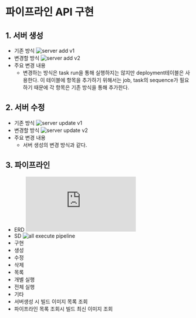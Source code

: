 # 파이프라인 API 구현  


## 1. 서버 생성
 * 기존 방식 ![server add v1](https://www.websequencediagrams.com/cgi-bin/cdraw?lz=dGl0bGUgU2VydmVyIEFkZCBTZXF1ZW5jZSh2MSkKCmNsaWVudC0-QVBJKGNvbnRyb2xsZXIpOgAqCGFkZCByZXF1ZXN0CgoAFg8tPlJlc291cmNlU2VydmljZTogYWRkAGUGCgoADQ8tPkRlcGxveQAfDAANBXB5bWVudAAdE0pvYgBPCXJ1bgA5BkpvYgoKABAKABURAAEfbk5leHRUYXNrADcOVGFza1J1bgBjDAAgBW5vdGUgcmlnaHQgb2YgAIEFDGFzeW5jCgAqDgCBUhFydW4KCgCBag0AgXURY3ViZQCCEwYAGREAgjAtS3ViZVdvcmtlcjogY3JlYXRlIGs4cyBvYmplY3RzCgCBGREAgX4Z&s=default)  
 * 변경할 방식 ![server add v2](https://www.websequencediagrams.com/cgi-bin/cdraw?lz=dGl0bGUgU2VydmVyIEFkZCBTZXF1ZW5jZSh2MikKCmNsaWVudC0-QVBJKGNvbnRyb2xsZXIpOgAqCGFkZCByZXF1ZXN0CgoAFg8tPlJlc291cmNlU2VydmljZTogYWRkAGUGMgoKbm90ZSByaWdodCBvZiAAUBFhc3luYwBBEgCBCwY6IHJlc3BvbnNlCgoAVg8tPkRlcGxveQBoDAANBXB5bWVudAAdEwCBDBoAShNLdWJlV3Jva2VyOiBjcmVhdGUgazhzIG9iamVjdHMAbCJ1cGRhdGUAgR0GbWVudFN0YXRlCg&s=default)  
 * 주요 변경 내용
   * 변경하는 방식은 task run을 통해 실행하지는 않지만 deployment테이블은 사용한다. 이 테이블에 항목을 추가하기 위해서는 job, task의 sequence가 필요하기 때문에 각 항목은 기존 방식을 통해 추가한다.

## 2. 서버 수정
 * 기존 방식 ![server update v1](https://www.websequencediagrams.com/cgi-bin/cdraw?lz=dGl0bGUgU2VydmVyIFVwZGF0ZSBTZXF1ZW5jZSh2MSkKCkNsaWVudC0-QVBJKGNvbnRyb2xsZXIpOgAtCHUALwZyZXF1ZXN0KGRlcGxveSkKCgAhDy0-IFJlc291cmNlU2VydmljZTogACYGCgoACg8tPkQAQAUAHwkAXQYADwZtZW50AB8TSm9iAE4JcnVuADsGSm9iCgoAEAoAFREAAR9uTmV4dFRhc2sANw5UYXNrUnVuAGMMAB8Gbm90ZSByaWdodCBvZiAAgQYMYXN5bmMKACsOAIFVEXJ1bgoKAIFtDQCBeBFjdWIAggAHABkRAIIzKkt1YmVXb3JrZXIAglIIIGs4cyBvYmplY3RzCgo&s=default)  
 * 변경할 방식 ![server update v2](https://www.websequencediagrams.com/cgi-bin/cdraw?lz=dGl0bGUgU2VydmVyIFVwZGF0ZSBTZXF1ZW5jZSh2MikKCkNsaWVudC0-QVBJKGNvbnRyb2xsZXIpOgAtCHUALwZyZXF1ZXN0KGRlcGxveSkKCgAhDy0-IFJlc291cmNlU2VydmljZTogACYGCgoACg8tPkQAQAUAHwkAXQYADwZtZW50CgoAFA0tPgAwKgBaKkt1YmVXb3JrZXIAeQggazhzIG9iamVjdHMAgQMyU3RhZQo&s=default)
 * 주요 변경 내용
   * 서버 생성의 변경 방식과 같다.

## 3. 파이프라인
* ERD
 ![pipeline_erd.pdf](http://git.acornsoft.io/cocktail/cocktail-java/blob/feature/pipeline/docs/design/pipeline_erd.pdf)
* SD
 ![all execute pipeline](http://git.acornsoft.io/cocktail/cocktail-java/blob/feature/pipeline/docs/design/SD_pipeline_all_exec_20171110.png)
* 구현
 * 생성
 * 수정
 * 삭제
 * 목록
 * 개별 실행
 * 전체 실행
* 기타
 * 서버생성 시 빌드 이미지 목록 조회
 * 파이프라인 목록 조회시 빌드 최신 이미지 조회